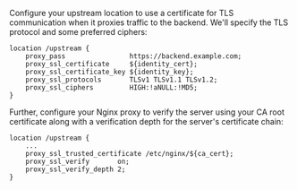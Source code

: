 Configure your upstream location to use a certificate for TLS communication when it proxies traffic to the backend. We'll specify the TLS protocol and some preferred ciphers:

```nginx
location /upstream {
    proxy_pass                https://backend.example.com;
    proxy_ssl_certificate     ${identity_cert};
    proxy_ssl_certificate_key ${identity_key};
    proxy_ssl_protocols       TLSv1 TLSv1.1 TLSv1.2;
    proxy_ssl_ciphers         HIGH:!aNULL:!MD5;
}
```

Further, configure your Nginx proxy to verify the server using your CA root certificate along with a verification depth for the server's certificate chain:

```nginx
location /upstream {
    ...
    proxy_ssl_trusted_certificate /etc/nginx/${ca_cert};
    proxy_ssl_verify       on;
    proxy_ssl_verify_depth 2;
}
```
